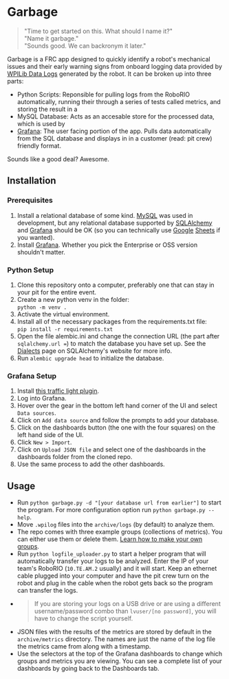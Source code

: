 # Garbage
>
>"Time to get started on this. What should I name it?"  
"Name it garbage."  
"Sounds good. We can backronym it later."

Garbage is a FRC app designed to quickly identify a robot's mechanical issues and their early warning signs from onboard logging data provided by [WPILib Data Logs](https://docs.wpilib.org/en/stable/docs/software/telemetry/datalog.html) generated by the robot. It can be broken up into three parts:

- Python Scripts: Reponsible for pulling logs from the RoboRIO automatically, running their through a series of tests called metrics, and storing the result in a
- MySQL Database: Acts as an accesable store for the processed data, which is used by
- [Grafana](https://grafana.com/grafana/): The user facing portion of the app. Pulls data automatically from the SQL database and displays in in a customer (read: pit crew) friendly format.

Sounds like a good deal? Awesome.

## Installation

### Prerequisites

1. Install a relational database of some kind. [MySQL](https://www.mysql.com/) was used in development, but any relational database supported by [SQLAlchemy](https://docs.sqlalchemy.org/en/20/dialects/index.html) and [Grafana](https://grafana.com/docs/grafana/latest/datasources/https://grafana.com/docs/grafana/latest/datasources/) should be OK (so you can technically  use [Google](https://github.com/betodealmeida/shillelagh/) [Sheets](https://grafana.com/grafana/plugins/grafana-googlesheets-datasource/) if you wanted).
2. Install [Grafana](https://grafana.com/grafana/download). Whether you pick the Enterprise or OSS version shouldn't matter.

### Python Setup

1. Clone this repository onto a computer, preferably one that can stay in your pit for the entire event.
2. Create a new python venv in the folder:  
`python -m venv .`
3. Activate the virtual environment.
4. Install all of the necessary packages from the requirements.txt file:  
`pip install -r requirements.txt`
5. Open the file alembic.ini and change the connection URL (the part after `sqlalchemy.url =`) to match the database you have set up. See the [Dialects](https://docs.sqlalchemy.org/en/20/dialects/index.html) page on SQLAlchemy's website for more info.
6. Run `alembic upgrade head` to initialize the database.

### Grafana Setup

1. Install [this traffic light plugin](https://grafana.com/grafana/plugins/snuids-trafficlights-panel/?tab=installation).
2. Log into Grafana.
3. Hover over the gear in the bottom left hand corner of the UI and select `Data sources`.
4. Click on `Add data source` and follow the prompts to add your database.
5. Click on the dashboards button (the one with the four squares) on the left hand side of the UI.
6. Click `New > Import`.
7. Click on `Upload JSON file` and select one of the dashboards in the dashboards folder from the cloned repo.
8. Use the same process to add the other dashboards.

## Usage

- Run `python garbage.py -d "[your database url from earlier"]` to start the program. For more configuration option run `python garbage.py --help`.
- Move `.wpilog` files into the `archive/logs` (by default) to analyze them.
- The repo comes with three example groups (collections of metrics). You can either use them or delete them. [Learn how to make your own groups](docs/groups.md).
- Run `python logfile_uploader.py` to start a helper program that will automatically transfer your logs to be analyzed. Enter the IP of your team's RoboRIO (`10.TE.AM.2` usually) and it will start. Keep an ethernet cable plugged into your computer and have the pit crew turn on the robot and plug in the cable when the robot gets back so the program can transfer the logs.  
- >If you are storing your logs on a USB drive or are using a different username/password combo than `lvuser/[no password]`, you will have to change the script yourself.
- JSON files with the results of the metrics are stored by default in the `archive/metrics` directory. The names are just the name of the log file the metrics came from along with a timestamp.
- Use the selectors at the top of the Grafana dashboards to change which groups and metrics you are viewing. You can see a complete list of your dashboards by going back to the Dashboards tab.
